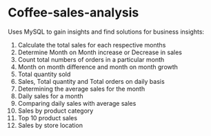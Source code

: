 # Coffee-sales-analysis<br>
Uses MySQL to gain insights and find solutions for business insights:<br>
1. Calculate the total sales for each respective months<br>
2. Determine Month on Month increase or Decrease in sales<br>
3. Count total numbers of orders in a particular month<br>
4. Month on month difference and month on month growth<br>
5. Total quantity sold<br>
6. Sales, Total quantity and Total orders on daily basis<br>
7. Determining the average sales for the month<br>
8. Daily sales for a month<br>
9. Comparing daily sales with average sales<br>
10. Sales by product category<br>
11. Top 10 product sales<br>
12. Sales by store location
